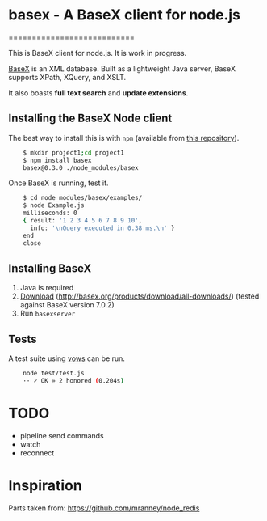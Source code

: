 # basex - A BaseX client for node.js  
===========================

This is BaseX client for node.js. It is work in progress. 

[BaseX](http://basex.org/) is an XML database.	Built as a lightweight Java server, BaseX supports XPath, XQuery, and XSLT.  


It also boasts **full text search** and **update extensions**.


## Installing the BaseX Node client

The best way to install this is with `npm` (available from [this repository](http://search.npmjs.org/#/basex)).

```bash
	$ mkdir project1;cd project1
	$ npm install basex
	basex@0.3.0 ./node_modules/basex 
```

Once BaseX is running, test it. 

```bash
	$ cd node_modules/basex/examples/
	$ node Example.js 
	milliseconds: 0
	{ result: '1 2 3 4 5 6 7 8 9 10',
	  info: '\nQuery executed in 0.38 ms.\n' }
	end
	close
```

## Installing BaseX
1. Java is required
1. [Download](http://basex.org/products/download/all-downloads/) (http://basex.org/products/download/all-downloads/)
(tested against BaseX version 7.0.2)
1. Run `basexserver`


## Tests
A test suite using [vows](http://vowsjs.org/) can be run.
```bash
	node test/test.js 
	·· ✓ OK » 2 honored (0.204s)
```

# TODO
 * pipeline send commands
 * watch
 * reconnect


# Inspiration
Parts taken from:
https://github.com/mranney/node_redis
